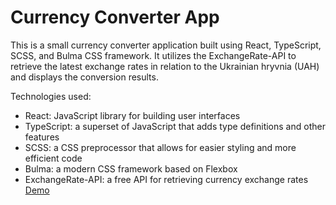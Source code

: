 # Currency Converter App
This is a small currency converter application built using React, TypeScript, SCSS, and Bulma CSS framework. It utilizes the ExchangeRate-API to retrieve the latest exchange rates in relation to the Ukrainian hryvnia (UAH) and displays the conversion results.

Technologies used:
- React: JavaScript library for building user interfaces
- TypeScript: a superset of JavaScript that adds type definitions and other features
- SCSS: a CSS preprocessor that allows for easier styling and more efficient code
- Bulma: a modern CSS framework based on Flexbox
- ExchangeRate-API: a free API for retrieving currency exchange rates
[Demo](https://anastasiia-khudych.github.io/currency-converter/)
